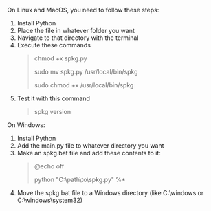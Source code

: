 On Linux and MacOS, you need to follow these steps:
  1. Install Python
  2. Place the file in whatever folder you want
  3. Navigate to that directory with the terminal
  4. Execute these commands
     > chmod +x spkg.py
     > 
     > sudo mv spkg.py /usr/local/bin/spkg
     >
     > sudo chmod +x /usr/local/bin/spkg
  5. Test it with this command
     > spkg version


On Windows:
  1. Install Python
  2. Add the main.py file to whatever directory you want
  3. Make an spkg.bat file and add these contents to it:
     > @echo off
     >
     > 
     > python "C:\path\to\spkg.py" %*
  4. Move the spkg.bat file to a Windows directory (like C:\windows or C:\windows\system32)
